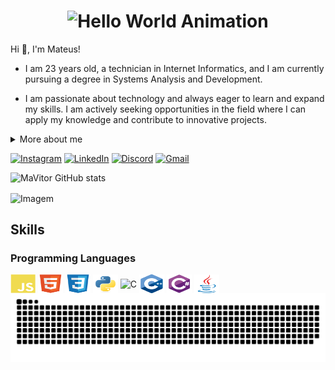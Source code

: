 <!--título-->
<div id="user-content-toc" style="text-align: center;">
  <h1><img src="https://miro.medium.com/v2/resize:fit:828/format:webp/1*6-xhHQ66MVyfuWw5OjuAlw.gif" alt="Hello World Animation" style="max-width: 100%; height: auto;"></h1>
</div>

<!-- Presentation -->
<p>
  Hi 👋, I'm Mateus!

  - I am 23 years old, a technician in Internet Informatics, and I am currently pursuing a degree in Systems Analysis and Development.

  - I am passionate about technology and always eager to learn and expand my skills. I am actively seeking opportunities in the field where I can apply my knowledge and contribute to innovative projects.
</p>

<!-- Dropdown -->
<details>
  <summary> More about me</summary>

  - I have completed three semesters of Computer Networks; however, I returned to the programming area by entering the course I am currently studying.
  - Currently, I am working in technical support at an authorized Intelbras distributor, where I have direct contact with various networking products and a wide range of different technologies from Intelbras. This experience has allowed me to deepen my understanding of network solutions and enhance my technical skills in a practical environment.

</details>

<!-- Links -->
[![Instagram](https://img.shields.io/badge/Instagram-E4405F?style=for-the-badge&logo=instagram&logoColor=white)](https://www.instagram.com/mateus_vtr/)
[![LinkedIn](https://img.shields.io/badge/LinkedIn-0077B5?style=for-the-badge&logo=linkedin&logoColor=white)](https://www.linkedin.com/in/mateus-vitor-440a162a8/)
[![Discord](https://img.shields.io/badge/Discord-7289DA?style=for-the-badge&logo=discord&logoColor=white)](discordapp.com/users/286498739328385024)
[![Gmail](https://img.shields.io/badge/Gmail-D14836?style=for-the-badge&logo=gmail&logoColor=white)](mailto:mateusvcr3@gmail.com)

<!-- GithubStats -->
![MaVitor GitHub stats](https://github-readme-stats.vercel.app/api?username=MaVitor&show_icons=true&theme=gotham)

<!-- GIF -->
<p align="left">
  <img align="center" src="https://i.giphy.com/media/v1.Y2lkPTc5MGI3NjExMDlteGhsdWwxem5vc2w0ejlteDd4enRpZHU4ZTFiZzU2dmd5bzRmbSZlcD12MV9pbnRlcm5hbF9naWZfYnlfaWQmY3Q9Zw/13HBDT4QSTpveU/giphy.gif" alt="Imagem">
</p>

## Skills
<!-- Skills: Programming Languages -->
<div style="flex-basis: 48%;">
  <h3>Programming Languages</h3>
  <img align="center" alt="Js" height="30" width="40" src="https://raw.githubusercontent.com/devicons/devicon/master/icons/javascript/javascript-plain.svg">
  <img align="center" alt="HTML" height="30" width="40" src="https://raw.githubusercontent.com/devicons/devicon/master/icons/html5/html5-original.svg">
  <img align="center" alt="CSS" height="30" width="40" src="https://raw.githubusercontent.com/devicons/devicon/master/icons/css3/css3-original.svg">
  <img align="center" alt="Python" height="30" width="40" src="https://raw.githubusercontent.com/devicons/devicon/master/icons/python/python-original.svg">
  <img align="center" alt="C" height="30" width="40" src="https://cdn.jsdelivr.net/gh/devicons/devicon/icons/c/c-original.svg">
  <img align="center" alt="C++" height="30" width="40" src="https://raw.githubusercontent.com/devicons/devicon/master/icons/cplusplus/cplusplus-original.svg">
  <img align="center" alt="C#" height="30" width="40" src="https://raw.githubusercontent.com/devicons/devicon/master/icons/csharp/csharp-original.svg">
  <img align="center" alt="Java" height="30" width="40" src="https://raw.githubusercontent.com/devicons/devicon/master/icons/java/java-original.svg">
</div>

<img src="https://raw.githubusercontent.com/MaVitor/MaVitor/output/snake.svg" alt="Snake animation" />

###
